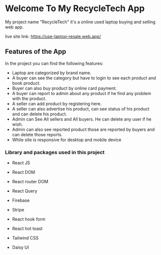 # Welcome To My RecycleTech App

My project name "RecycleTech" it's a online used laptop buying and selling web app.

live site link: https://use-laptop-resale.web.app/

## Features of the App

In the project you can find the following features:

- Laptop are categorized by brand name.
- A buyer can see the category but have to login to see each product and book product.
- Buyer can also buy product by online card payment.
- A buyer can report to admin about any product if he find any problem with the product.
- A seller can add product by registering here.
- A seller can also advertise his product, can see status of his product and can delete his product.
- Admin can See All sellers and All buyers. He can delete any user if he wish.
- Admin can also see reported product those are reported by buyers and can delete those reports.
- While site is responsive for desktop and mobile device

### Library and packages used in this project

- React JS
- React DOM
- React router DOM
- React Query
- Firebase
- Stripe
- React hook form
- React hot toast

- Tailwind CSS
- Daisy UI
